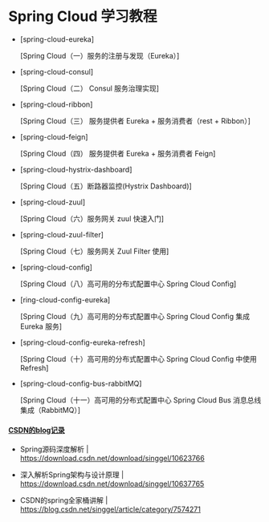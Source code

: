 # Spring Cloud 学习教程

- [spring-cloud-eureka]

  [Spring Cloud（一）服务的注册与发现（Eureka）]


- [spring-cloud-consul]

  [Spring Cloud（二） Consul 服务治理实现]


- [spring-cloud-ribbon]

  [Spring Cloud（三） 服务提供者 Eureka + 服务消费者（rest + Ribbon）]


- [spring-cloud-feign]

  [Spring Cloud（四） 服务提供者 Eureka + 服务消费者 Feign]


- [spring-cloud-hystrix-dashboard]

  [Spring Cloud（五）断路器监控(Hystrix Dashboard)]


- [spring-cloud-zuul]

  [Spring Cloud（六）服务网关 zuul 快速入门]


- [spring-cloud-zuul-filter]

  [Spring Cloud（七）服务网关 Zuul Filter 使用]


- [spring-cloud-config]

  [Spring Cloud（八）高可用的分布式配置中心 Spring Cloud Config]


- [ring-cloud-config-eureka]

  [Spring Cloud（九）高可用的分布式配置中心 Spring Cloud Config 集成 Eureka 服务]


- [spring-cloud-config-eureka-refresh]

  [Spring Cloud（十）高可用的分布式配置中心 Spring Cloud Config 中使用 Refresh]


- [spring-cloud-config-bus-rabbitMQ]

  [Spring Cloud（十一）高可用的分布式配置中心 Spring Cloud Bus 消息总线集成（RabbitMQ）]

#### [CSDN的blog记录](https://blog.csdn.net/singgel/article/category/7574271)


- Spring源码深度解析 | https://download.csdn.net/download/singgel/10623766

 
- 深入解析Spring架构与设计原理 | https://download.csdn.net/download/singgel/10637765

- CSDN的spring全家桶讲解 | https://blog.csdn.net/singgel/article/category/7574271
